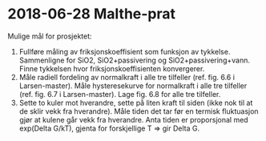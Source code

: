 # 2018-06-28 Malthe-prat
Mulige mål for prosjektet:

1. Fullføre måling av friksjonskoeffisient som funksjon av tykkelse.
Sammenligne for SiO2, SiO2+passivering og SiO2+passivering+vann.
Finne tykkelsen hvor friksjonskoeffisienten konvergerer.
2. Måle radiell fordeling av normalkraft i alle tre tilfeller (ref. fig. 6.6 i Larsen-master).
Måle hysteresekurve for normalkraft i alle tre tilfeller (ref. fig. 6.7 i Larsen-master).
Lage fig. 6.8 for alle tre tilfeller.
3. Sette to kuler mot hverandre, sette på liten kraft til siden (ikke nok til at de sklir vekk fra hverandre).
Måle tiden det tar før en termisk fluktuasjon gjør at kulene går vekk fra hverandre.
Anta tiden er proporsjonal med exp(Delta G/kT), gjenta for forskjellige T => gir Delta G.
